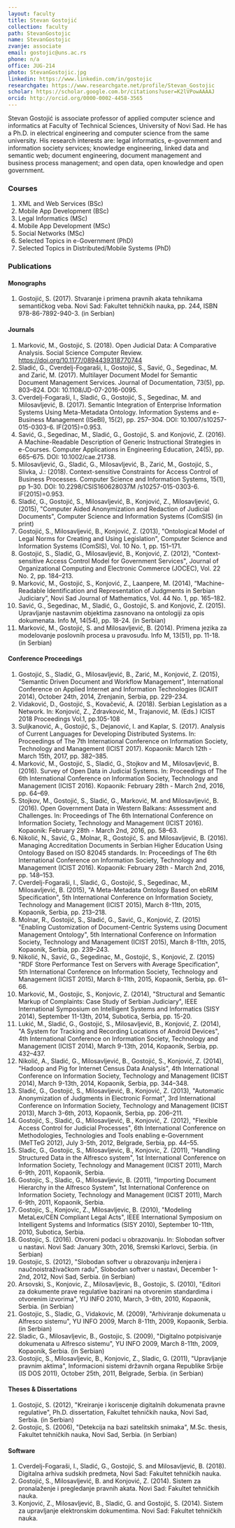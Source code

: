 ```yaml
---
layout: faculty
title: Stevan Gostojić
collection: faculty
path: StevanGostojic
name: StevanGostojic
zvanje: associate
email: gostojic@uns.ac.rs
phone: n/a
office: JUG-214
photo: StevanGostojic.jpg
linkedin: https://www.linkedin.com/in/gostojic
researchgate: https://www.researchgate.net/profile/Stevan_Gostojic
scholar: https://scholar.google.com.br/citations?user=K2lVPowAAAAJ
orcid: http://orcid.org/0000-0002-4458-3565
---
```


Stevan Gostojić is associate professor of applied computer science and informatics at Faculty of Technical Sciences, University of Novi Sad. He has a Ph.D. in electrical engineering and computer science from the same university. His research interests are: legal informatics, e-government and information society services; knowledge engineering, linked data and semantic web; document engineering, document management and business process management; and open data, open knowledge and open government.

### Courses

1. XML and Web Services (BSc)
1. Mobile App Development (BSc)
1. Legal Informatics (MSc)
1. Mobile App Development (MSc)
1. Social Networks (MSc)
1. Selected Topics in e-Government (PhD)
1. Selected Topics in Distributed/Mobile Systems (PhD)

### Publications

#### Monographs
1. Gostojić, S. (2017). Stvaranje i primena pravnih akata tehnikama semantičkog veba. Novi Sad: Fakultet tehničkih nauka, pp. 244, ISBN 978-86-7892-940-3. (in Serbian)

#### Journals
1. Marković, M., Gostojić, S. (2018). Open Judicial Data: A Comparative Analysis. Social Science Computer Review. https://doi.org/10.1177/0894439318770744
1. Sladić, G., Cverdelj-Fogaraši, I., Gostojić, S., Savić, G., Segedinac, M. and Zarić, M. (2017). Multilayer Document Model for Semantic Document Management Services. Journal of Documentation, 73(5), pp. 803–824. DOI: 10.1108/JD-07-2016-0095.
1. Cverdelj-Fogaraši, I., Sladić, G., Gostojić, S., Segedinac, M. and Milosavljević, B. (2017). Semantic Integration of Enterprise Information Systems Using Meta-Metadata Ontology. Information Systems and e-Business Management (ISeBI), 15(2), pp. 257–304. DOI: 10.1007/s10257-015-0303-6. IF(2015)=0.953.
1. Savić, G., Segedinac, M., Sladić, G., Gostojić, S. and Konjović, Z. (2016). A Machine-Readable Description of Generic Instructional Strategies in e-Courses. Computer Applications in Engineering Education, 24(5), pp. 665–675. DOI: 10.1002/cae.21738.
1. Milosavljević, G., Sladić, G., Milosavljević, B., Zarić, M., Gostojić, S., Slivka, J.: (2018).  Context-sensitive Constraints for Access Control of Business Processes. Computer Science and Information Systems, 15(1), pp 1–30. DOI: 10.2298/CSIS160628037M 
/s10257-015-0303-6. IF(2015)=0.953.
1. Sladić, G., Gostojić, S., Milosavljević, B., Konjović, Z., Milosavljević, G. (2015), "Computer Aided Anonymization and Redaction of Judicial Documents", Computer Science and Information Systems (ComSIS) (in print)
1. Gostojić, S., Milosavljević, B., Konjović, Z. (2013), "Ontological Model of Legal Norms for Creating and Using Legislation", Computer Science and Information Systems (ComSIS), Vol. 10 No. 1, pp. 151–171.
1. Gostojić, S., Sladić, G., Milosavljević, B., Konjović, Z. (2012), "Context-sensitive Access Control Model for Government Services", Journal of Organizational Computing and Electronic Commerce (JOCEC), Vol. 22 No. 2, pp. 184–213.
1. Marković, M., Gostojić, S., Konjović, Z., Laanpere, M. (2014), “Machine-Readable Identification and Representation of Judgments in Serbian Judiciary”, Novi Sad Journal of Mathematics, Vol. 44 No. 1, pp. 165–182.
1. Savić, G., Segedinac, M., Sladić, G., Gostojić, S. and Konjović, Z. (2015). Upravljanje nastavnim objektima zasnovano na ontologiji za opis dokumenata. Info M, 14(54), pp. 18-24. (in Serbian)
1. Marković, M., Gostojić, S. and Milosavljević, B. (2014). Primena jezika za modelovanje poslovnih procesa u pravosuđu. Info M, 13(51), pp. 11-18. (in Serbian)

#### Conference Proceedings
1. Gostojić, S., Sladić, G., Milosavljević, B., Zarić, M., Konjović, Z. (2015), "Semantic Driven Document and Workflow Management", International Conference on Applied Internet and Information Technologies (ICAIIT 2014), October 24th, 2014, Zrenjanin, Serbia, pp. 229-234.
1. Vidaković, D., Gostojić, S., Kovačević, A. (2018). Serbian Legislation as a Network.  In: Konjović, Z., Zdravković, M., Trajanović, M. (Eds.) ICIST 2018 Proceedings Vol.1, pp.105-108
1. Suljkanović, A., Gostojić, S., Dejanović, I. and Kaplar, S. (2017). Analysis of Current Languages for Developing Distributed Systems. In: Proceedings of The 7th International Conference on Information Society, Technology and Management (ICIST 2017). Kopaonik: March 12th - March 15th, 2017, pp. 382–385.
1. Marković, M., Gostojić, S., Sladić, G., Stojkov and M., Milosavljević, B. (2016). Survey of Open Data in Judicial Systems. In: Proceedings of The 6th International Conference on Information Society, Technology and Management (ICIST 2016). Kopaonik: February 28th - March 2nd, 2016, pp. 64–69.
1. Stojkov, M., Gostojić, S., Sladić, G., Marković, M. and Milosavljević, B. (2016). Open Government Data in Western Balkans: Assessment and Challenges. In: Proceedings of The 6th International Conference on Information Society, Technology and Management (ICIST 2016). Kopaonik: February 28th - March 2nd, 2016, pp. 58–63.
1. Nikolić, N., Savić, G., Molnar, R., Gostojić, S. and Milosavljević, B. (2016). Managing Accreditation Documents in Serbian Higher Education Using Ontology Based on ISO 82045 standards. In: Proceedings of The 6th International Conference on Information Society, Technology and Management (ICIST 2016). Kopaonik: February 28th - March 2nd, 2016, pp. 148–153.
1. Cverdelj-Fogaraši, I., Sladić, G., Gostojić, S., Segedinac, M., Milosavljević, B. (2015), "A Meta-Metadata Ontology Based on ebRIM Specification", 5th International Conference on Information Society, Technology and Management (ICIST 2015), March 8-11th, 2015, Kopaonik, Serbia, pp. 213–218.
1. Molnar, R., Gostojić, S., Sladić, G., Savić, G., Konjović, Z. (2015) "Enabling Customization of Document-Centric Systems using Document Management Ontology", 5th International Conference on Information Society, Technology and Management (ICIST 2015), March 8-11th, 2015, Kopaonik, Serbia, pp. 239–243.
1. Nikolić, N., Savić, G., Segedinac, M., Gostojić, S., Konjović, Z. (2015) "RDF Store Performance Test on Servers with Average Specification", 5th International Conference on Information Society, Technology and Management (ICIST 2015), March 8-11th, 2015, Kopaonik, Serbia, pp. 61–66.
1. Marković, M., Gostojic, S., Konjovic, Z. (2014), "Structural and Semantic Markup of Complaints: Case Study of Serbian Judiciary", IEEE International Symposium on Intelligent Systems and Informatics (SISY 2014), September 11-13th, 2014, Subotica, Serbia, pp. 15-20.
1. Lukić, M., Sladić, G., Gostojić, S., Milosavljević, B., Konjović, Z. (2014), "A System for Tracking and Recording Locations of Android Devices", 4th International Conference on Information Society, Technology and Management (ICIST 2014), March 9-13th, 2014, Kopaonik, Serbia, pp. 432–437.
1. Nikolić, A., Sladić, G., Milosavljević, B., Gostojić, S., Konjović, Z. (2014), "Hadoop and Pig for Internet Census Data Analysis", 4th International Conference on Information Society, Technology and Management (ICIST 2014), March 9-13th, 2014, Kopaonik, Serbia, pp. 344–348.
1. Sladić, G., Gostojić, S., Milosavljević, B., Konjović, Z. (2013), "Automatic Anonymization of Judgments in Electronic Format", 3rd International Conference on Information Society, Technology and Management (ICIST 2013), March 3-6th, 2013, Kopaonik, Serbia, pp. 206–211.
1. Gostojić, S., Sladić, G., Milosavljević, B., Konjović, Z. (2012), "Flexible Access Control for Judicial Processes", 6th International Conference on Methodologies, Technologies and Tools enabling e-Government (MeTTeG 2012), July 3-5th, 2012, Belgrade, Serbia, pp. 44–55.
1. Sladic, G., Gostojic, S., Milosavljevic, B., Konjovic, Z. (2011), "Handling Structured Data in the Alfresco system", 1st International Conference on Information Society, Technology and Management (ICIST 2011), March 6-9th, 2011, Kopaonik, Serbia.
1. Gostojic, S., Sladic, G., Milosavljevic, B. (2011), "Importing Document Hierarchy in the Alfresco System", 1st International Conference on Information Society, Technology and Management (ICIST 2011), March 6-9th, 2011, Kopaonik, Serbia.
1. Gostojic, S., Konjovic, Z., Milosavljevic, B. (2010), "Modeling MetaLex/CEN Compliant Legal Acts", IEEE International Symposium on Intelligent Systems and Informatics (SISY 2010), September 10-11th, 2010, Subotica, Serbia.
1. Gostojic, S. (2016). Otvoreni podaci u obrazovanju. In: Slobodan softver u nastavi. Novi Sad: January 30th, 2016, Sremski Karlovci, Serbia. (in Serbian)
1. Gostojic, S. (2012), "Slobodan softver u obrazovanju inženjera i naučnoistraživačkom radu", Slobodan softver u nastavi, December 1-2nd, 2012, Novi Sad, Serbia. (in Serbian)
1. Arsovski, S., Konjovic, Z., Milosavljevic, B., Gostojic, S. (2010), "Editori za dokumente prave regulative bazirani na otvorenim standardima i otvorenim izvorima", YU INFO 2010, March, 3-6th, 2010, Kopaonik, Serbia. (in Serbian)
1. Gostojic, S., Sladic, G., Vidakovic, M. (2009), "Arhiviranje dokumenata u Alfresco sistemu", YU INFO 2009, March 8-11th, 2009, Kopaonik, Serbia. (in Serbian)
1. Sladic, G., Milosavljevic, B., Gostojic, S. (2009), "Digitalno potpisivanje dokumenata u Alfresco sistemu", YU INFO 2009, March 8-11th, 2009, Kopaonik, Serbia. (in Serbian)
1. Gostojic, S., Milosavljevic, B., Konjovic, Z., Sladic, G. (2011), "Upravljanje pravnim aktima", Informacioni sistemi državnih organa Republike Srbije (IS DOS 2011), October 25th, 2011, Belgrade, Serbia. (in Serbian)

#### Theses & Dissertations
1. Gostojić, S. (2012), "Kreiranje i koriscenje digitalnih dokumenata pravne regulative", Ph.D. dissertation, Fakultet tehničkih nauka, Novi Sad, Serbia. (in Serbian)
1. Gostojic, S. (2006), "Detekcija na bazi satelitskih snimaka", M.Sc. thesis, Fakultet tehničkih nauka, Novi Sad, Serbia. (in Serbian)

#### Software
1. Cverdelj-Fogaraši, I., Sladić, G., Gostojić, S. and Milosavljević, B. (2018). Digitalna arhiva sudskih predmeta, Novi Sad: Fakultet tehničkih nauka.
1. Gostojić, S., Milosavljević, B. and Konjović, Z. (2014). Sistem za pronalaženje i pregledanje pravnih akata. Novi Sad: Fakultet tehničkih nauka.
1. Konjović, Z., Milosavljević, B., Sladić, G. and Gostojić, S. (2014). Sistem za upravljanje elektronskim dokumentima. Novi Sad: Fakultet tehničkih nauka.
